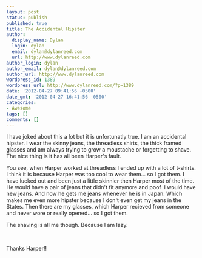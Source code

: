 ```yaml
---
layout: post
status: publish
published: true
title: The Accidental Hipster
author:
  display_name: Dylan
  login: dylan
  email: dylan@dylanreed.com
  url: http://www.dylanreed.com
author_login: dylan
author_email: dylan@dylanreed.com
author_url: http://www.dylanreed.com
wordpress_id: 1389
wordpress_url: http://www.dylanreed.com/?p=1389
date: '2012-04-27 09:41:56 -0500'
date_gmt: '2012-04-27 16:41:56 -0500'
categories:
- Awesome
tags: []
comments: []
---
```

<p>I have joked about this a lot but it is unfortunatly true. I am an accidental hipster. I wear the skinny jeans, the threadless shirts, the thick framed glasses and am always trying to grow a moustache or forgetting to shave. The nice thing is it has all been Harper's fault.</p>
<p>You see, when Harper worked at threadless I ended up with a lot of t-shirts. I think it is because Harper was too cool to wear them... so I got them. I have lucked out and been just a little skinnier then Harper most of the time. He would have a pair of jeans that didn't fit anymore and poof &nbsp;I would have new jeans. And now he gets me jeans whenever he is in Japan. Which makes me even more hipster because I don't even get my jeans in the States. Then there are my glasses, which Harper recieved from someone and never wore or really opened... so I got them.</p>
<p>The shaving is all me though. Because I am lazy.</p>
<p>&nbsp;</p>
<p>Thanks Harper!!</p>
